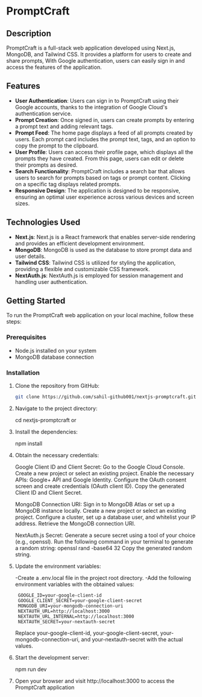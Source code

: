 # PromptCraft

## Description

PromptCraft is a full-stack web application developed using Next.js, MongoDB, and Tailwind CSS. It provides a platform for users to create and share prompts, With Google authentication, users can easily sign in and access the features of the application.

## Features

- **User Authentication**: Users can sign in to PromptCraft using their Google accounts, thanks to the integration of Google Cloud's authentication service.
- **Prompt Creation**: Once signed in, users can create prompts by entering a prompt text and adding relevant tags. 
- **Prompt Feed**: The home page displays a feed of all prompts created by users. Each prompt card includes the prompt text, tags, and an option to copy the prompt to the clipboard.
- **User Profile**: Users can access their profile page, which displays all the prompts they have created. From this page, users can edit or delete their prompts as desired.
- **Search Functionality**: PromptCraft includes a search bar that allows users to search for prompts based on tags or prompt content. Clicking on a specific tag displays related prompts.
- **Responsive Design**: The application is designed to be responsive, ensuring an optimal user experience across various devices and screen sizes.

## Technologies Used

- **Next.js**: Next.js is a React framework that enables server-side rendering and provides an efficient development environment.
- **MongoDB**: MongoDB is used as the database to store prompt data and user details.
- **Tailwind CSS**: Tailwind CSS is utilized for styling the application, providing a flexible and customizable CSS framework.
- **NextAuth.js**: NextAuth.js is employed for session management and handling user authentication.

## Getting Started

To run the PromptCraft web application on your local machine, follow these steps:

### Prerequisites

- Node.js installed on your system
- MongoDB database connection

### Installation

1. Clone the repository from GitHub:

   ```bash
   git clone https://github.com/sahil-github001/nextjs-promptcraft.git

2. Navigate to the project directory:

    cd nextjs-promptcraft or <project name>

3. Install the dependencies:

    npm install

4. Obtain the necessary credentials:

    Google Client ID and Client Secret:
        Go to the Google Cloud Console.
        Create a new project or select an existing project.
        Enable the necessary APIs: Google+ API and Google Identity.
        Configure the OAuth consent screen and create credentials (OAuth client ID).
        Copy the generated Client ID and Client Secret.

    MongoDB Connection URI:
        Sign in to MongoDB Atlas or set up a MongoDB instance locally.
        Create a new project or select an existing project.
        Configure a cluster, set up a database user, and whitelist your IP address.
        Retrieve the MongoDB connection URI.

    NextAuth.js Secret:
        Generate a secure secret using a tool of your choice (e.g., openssl).
        Run the following command in your terminal to generate a random string:
        openssl rand -base64 32
        Copy the generated random string.

5. Update the environment variables:

    -Create a .env.local file in the project root directory.
    -Add the following environment variables with the obtained values:

        GOOGLE_ID=your-google-client-id
        GOOGLE_CLIENT_SECRET=your-google-client-secret
        MONGODB_URI=your-mongodb-connection-uri
        NEXTAUTH_URL=http://localhost:3000
        NEXTAUTH_URL_INTERNAL=http://localhost:3000
        NEXTAUTH_SECRET=your-nextauth-secret

    Replace your-google-client-id, your-google-client-secret, your-mongodb-connection-uri, and your-nextauth-secret with the actual values.

6. Start the development server:

    npm run dev

7. Open your browser and visit http://localhost:3000 to access the PromptCraft application